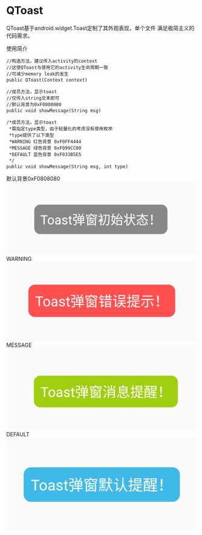 # QToast
QToast基于android.widget.Toast定制了其外观表现，单个文件
满足极简主义的代码需求。

  使用简介

```
//构造方法，建议传入activity的context
//这使QToast与使用它的activity生命周期一致
//可减少memory leak的发生
public QToast(Context context) 
```

```
//成员方法，显示toast 
//仅传入string文本即可
//默认背景为0xF0808080
public void showMessage(String msg)
```

```
/*成员方法，显示toast 
 *需指定type类型，由于轻量化的考虑没有使用枚举
 *type提供了以下类型
 *WARNING 红色背景 0xF0FF4444
 *MESSAGE 绿色背景 0xF099CC00
 *DEFAULT 蓝色背景 0xF033B5E5
 */
public void showMessage(String msg, int type)
```


  默认背景0xF0808080
  ![avatar](https://raw.githubusercontent.com/Yanye0xFF/PictureBed/master/images/qtoast/QToast_Default.png)
  WARNING
  ![avatar](https://raw.githubusercontent.com/Yanye0xFF/PictureBed/master/images/qtoast/QToast_Warning.png)
  MESSAGE
  ![avatar](https://raw.githubusercontent.com/Yanye0xFF/PictureBed/master/images/qtoast/QToast_Message.png)
  DEFAULT
  ![avatar](https://raw.githubusercontent.com/Yanye0xFF/PictureBed/master/images/qtoast/QToast_Default_type.png)
